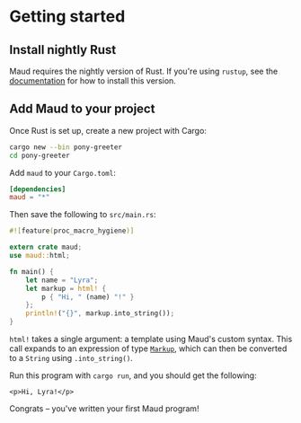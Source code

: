# Getting started

## Install nightly Rust

Maud requires the nightly version of Rust.
If you're using `rustup`,
see the [documentation][rustup]
for how to install this version.

[rustup]: https://github.com/rust-lang/rustup.rs/blob/master/README.md#working-with-nightly-rust

## Add Maud to your project

Once Rust is set up,
create a new project with Cargo:

```sh
cargo new --bin pony-greeter
cd pony-greeter
```

Add `maud` to your `Cargo.toml`:

```toml
[dependencies]
maud = "*"
```

Then save the following to `src/main.rs`:

```rust
#![feature(proc_macro_hygiene)]

extern crate maud;
use maud::html;

fn main() {
    let name = "Lyra";
    let markup = html! {
        p { "Hi, " (name) "!" }
    };
    println!("{}", markup.into_string());
}
```

`html!` takes a single argument: a template using Maud's custom syntax. This call expands to an expression of type [`Markup`][Markup], which can then be converted to a `String` using `.into_string()`.

[Markup]: https://docs.rs/maud/*/maud/type.Markup.html

Run this program with `cargo run`, and you should get the following:

```
<p>Hi, Lyra!</p>
```

Congrats – you've written your first Maud program!
